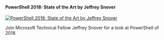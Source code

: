 ﻿#### PowerShell 2018: State of the Art by Jeffrey Snover

[![PowerShell 2018: State of the Art by Jeffrey Snover](https://i2.ytimg.com/vi/us4HTxtjfa8/hqdefault.jpg "PowerShell 2018: State of the Art by Jeffrey Snover")](https://www.youtube.com/watch?v=us4HTxtjfa8)

Join Microsoft Technical Fellow Jeffrey Snover for a look at PowerShell of 2018.


